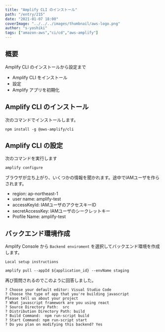 ```yaml
---
title: "Amplify CLI のインストール"
path: "/entry/215"
date: "2021-01-07 18:00"
coverImage: "../../../images/thumbnail/aws-logo.png"
author: "s-yoshiki"
tags: ["amazon-aws","ci/cd","aws-amplify"]
---
```


## 概要

Amplify CLI のインストールから設定まで

- Amplify CLI をインストール
- 設定
- Amplify アプリを初期化

## Amplify CLI のインストール

次のコマンドでインストールします。

```shell
npm install -g @aws-amplify/cli
```

## Amplify CLI の設定

次のコマンドを実行します

```shell
amplify configure
```

ブラウザが立ち上がり、いくつかの情報を聞かれます。途中でIAMユーザを作らされます。

- region: ap-northeast-1
- user name: amplify-test
- accessKeyId: IAMユーザのアクセスキーID
- secretAccessKey: IAMユーザのシークレットキー
- Profile Name: amplify-test

## バックエンド環境作成

Amplify Console から `Backend enviroment` を選択してバックエンド環境を作成します。

`Local setup instructions`

```shell
amplify pull --appId ${application_id} --envName staging
```

再び質問されるのでこのように回答しました。

```
? Choose your default editor: Visual Studio Code
? Choose the type of app that you're building javascript
Please tell us about your project
? What javascript framework are you using react
? Source Directory Path:  src
? Distribution Directory Path: build
? Build Command:  npm run-script build
? Start Command: npm run-script start
? Do you plan on modifying this backend? Yes
```
